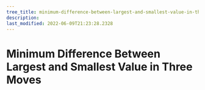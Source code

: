 ```yaml
---
tree_title: minimum-difference-between-largest-and-smallest-value-in-three-moves
description: 
last_modified: 2022-06-09T21:23:28.2328
---
```


# Minimum Difference Between Largest and Smallest Value in Three Moves
